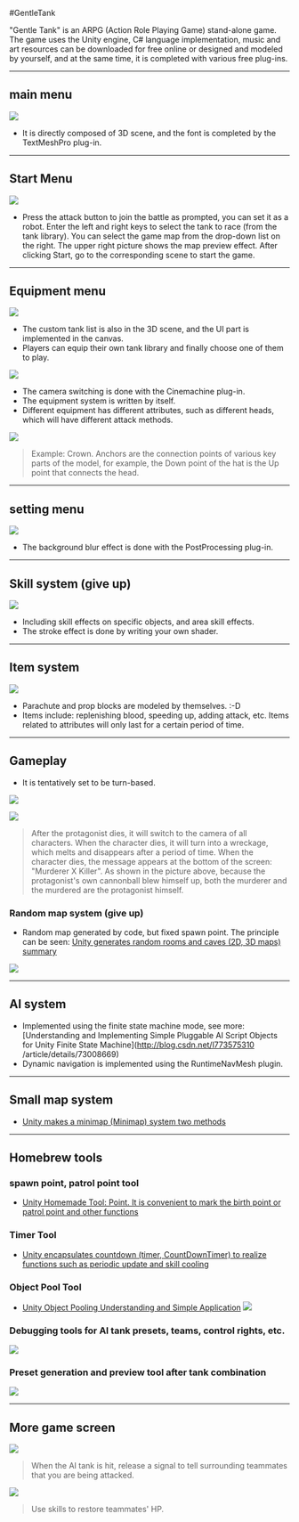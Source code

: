 #GentleTank

"Gentle Tank" is an ARPG (Action Role Playing Game) stand-alone game. The game uses the Unity engine, C# language implementation, music and art resources can be downloaded for free online or designed and modeled by yourself, and at the same time, it is completed with various free plug-ins.

---
## main menu
![](http://oz99dhvw8.bkt.clouddn.com/10.png)
 - It is directly composed of 3D scene, and the font is completed by the TextMeshPro plug-in.

---
## Start Menu
![](http://oz99dhvw8.bkt.clouddn.com/19.png)
 - Press the attack button to join the battle as prompted, you can set it as a robot. Enter the left and right keys to select the tank to race (from the tank library). You can select the game map from the drop-down list on the right. The upper right picture shows the map preview effect. After clicking Start, go to the corresponding scene to start the game.

---
## Equipment menu
![](http://oz99dhvw8.bkt.clouddn.com/11.png)
 - The custom tank list is also in the 3D scene, and the UI part is implemented in the canvas.
 - Players can equip their own tank library and finally choose one of them to play.

![](http://oz99dhvw8.bkt.clouddn.com/15.gif)
 - The camera switching is done with the Cinemachine plug-in.
 - The equipment system is written by itself.
 - Different equipment has different attributes, such as different heads, which will have different attack methods.

![](http://oz99dhvw8.bkt.clouddn.com/18.png)
> Example: Crown.
> Anchors are the connection points of various key parts of the model, for example, the Down point of the hat is the Up point that connects the head.

---
## setting menu
![](http://oz99dhvw8.bkt.clouddn.com/16.gif)
 - The background blur effect is done with the PostProcessing plug-in.

---
## Skill system (give up)
![](http://oz99dhvw8.bkt.clouddn.com/10.gif)
 - Including skill effects on specific objects, and area skill effects.
 - The stroke effect is done by writing your own shader.

---
## Item system
![](http://oz99dhvw8.bkt.clouddn.com/17.gif)
 - Parachute and prop blocks are modeled by themselves. :-D
 - Items include: replenishing blood, speeding up, adding attack, etc. Items related to attributes will only last for a certain period of time.

---
## Gameplay
 - It is tentatively set to be turn-based.

![](http://oz99dhvw8.bkt.clouddn.com/12.gif)
 
![](http://oz99dhvw8.bkt.clouddn.com/13.gif)
> After the protagonist dies, it will switch to the camera of all characters.
> When the character dies, it will turn into a wreckage, which melts and disappears after a period of time.
> When the character dies, the message appears at the bottom of the screen: "Murderer X Killer". As shown in the picture above, because the protagonist's own cannonball blew himself up, both the murderer and the murdered are the protagonist himself.

### Random map system (give up)
 - Random map generated by code, but fixed spawn point. The principle can be seen: [Unity generates random rooms and caves (2D, 3D maps) summary](http://blog.csdn.net/l773575310/article/details/72803191)

![](http://oz99dhvw8.bkt.clouddn.com/14.gif)

---
## AI system
 - Implemented using the finite state machine mode, see more: [Understanding and Implementing Simple Pluggable AI Script Objects for Unity Finite State Machine](http://blog.csdn.net/l773575310 /article/details/73008669)
- Dynamic navigation is implemented using the RuntimeNavMesh plugin.

---
## Small map system
 - [Unity makes a minimap (Minimap) system two methods](http://blog.csdn.net/l773575310/article/details/73100522)

---
## Homebrew tools
### spawn point, patrol point tool
 - [Unity Homemade Tool: Point. It is convenient to mark the birth point or patrol point and other functions](http://blog.csdn.net/l773575310/article/details/78158924)

### Timer Tool
 - [Unity encapsulates countdown (timer, CountDownTimer) to realize functions such as periodic update and skill cooling](http://blog.csdn.net/l773575310/article/details/77571916)

### Object Pool Tool
 - [Unity Object Pooling Understanding and Simple Application](http://blog.csdn.net/l773575310/article/details/71601460)
![](http://oz99dhvw8.bkt.clouddn.com/17.png)

### Debugging tools for AI tank presets, teams, control rights, etc.
![](http://oz99dhvw8.bkt.clouddn.com/15.png)

### Preset generation and preview tool after tank combination
![](http://oz99dhvw8.bkt.clouddn.com/16.png)

---
## More game screen

![](http://oz99dhvw8.bkt.clouddn.com/12.png)
> When the AI ​​tank is hit, release a signal to tell surrounding teammates that you are being attacked.

![](http://oz99dhvw8.bkt.clouddn.com/13.png)
> Use skills to restore teammates' HP.
